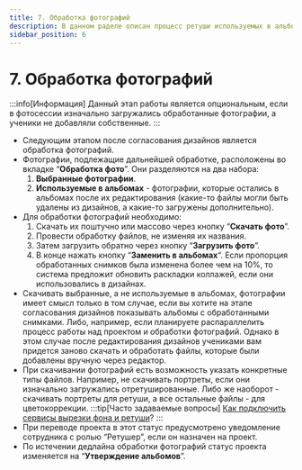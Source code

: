 ```yaml
---
title: 7. Обработка фотографий
description: В данном раделе описан процесс ретуши используемых в альбомах фотографий
sidebar_position: 6
---
```


# 7. Обработка фотографий
:::info[Информация]
Данный этап работы является опциональным, если  в фотосессии изначально загружались обработанные фотографии, а ученики не добавляли собственные.
:::
* Следующим этапом после согласования дизайнов является обработка фотографий.
* Фотографии, подлежащие дальнейшей обработке, расположены во вкладке “__Обработка фото__”. Они разделяются на два набора:
    1. __Выбранные фотографии__.
    2. __Используемые в альбомах__ - фотографии, которые остались в альбомах после их редактирования (какие-то файлы могли быть удалены из дизайнов, а какие-то загружены дополнительно).
* Для обработки фотографий необходимо:
    1. Скачать их поштучно или массово через кнопку “__Скачать фото__”.
    2. Провести обработку файлов, не изменяя их названия.
    3. Затем загрузить обратно через кнопку “__Загрузить фото__”.
    4. В конце нажать кнопку “__Заменить в альбомах__“. Если пропорция обработанных снимков была изменена более чем на 10%, то система предложит обновить раскладки коллажей, если они использовались в дизайнах.
* Скачивать выбранные, а не используемые в альбомах, фотографии имеет смысл только в том случае, если вы хотите на этапе согласования дизайнов показывать альбомы с обработанными снимками. Либо, например, если планируете распараллелить процесс работы над проектом и обработки фотографий. Однако в этом случае после редактирования дизайнов учениками вам придется заново скачать и обработать файлы, которые были добавлены вручную через редактор.
* При скачивании фотографий есть возможность указать конкретные типы файлов. Например, не скачивать портреты, если они изначально загружались отретушированные. Либо же наоборот - скачивать портреты для ретуши, а все остальные файлы - для цветокоррекции.
:::tip[Часто задаваемые вопросы]
[Как подключить сервисы вырезки фона и ретуши](/faq/integrations)?
:::
* При переводе проекта в этот статус предусмотрено уведомление сотрудника с ролью “Ретушер”, если он назначен на проект. 
* По истечении дедлайна обработки фотографий статус проекта изменяется на “__Утверждение альбомов__”.
